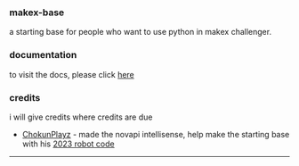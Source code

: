 ### makex-base
a starting base for people who want to use python in makex challenger.
### documentation
to visit the docs, please click [here](docs/docs.md)
### credits
i will give credits where credits are due
- [ChokunPlayz](https://github.com/chokunplayz) - made the novapi intellisense, help make the starting base with his [2023 robot code](https://github.com/ChokunPlayZ/MakeX-2023-Mango-Sticky-Rice/)
---
